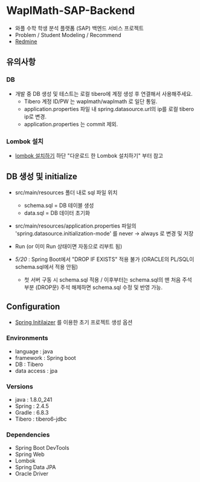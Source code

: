 # WaplMath-SAP-Backend
- 와플 수학 학생 분석 플랫폼 (SAP) 백엔드 서비스 프로젝트
- Problem / Student Modeling / Recommend
- [Redmine](http://192.168.154.140:3001/projects/waplmath_sap/)

## 유의사항
### DB
- 개발 중 DB 생성 및 테스트는 로컬 tibero에 계정 생성 후 연결해서 사용해주세요.
  + Tibero 계정 ID/PW 는 waplmath/waplmath 로 일단 통일.
  + application.properties 파일 내 spring.datasource.url의 ip를 로컬 tibero ip로 변경.
  + application.properties 는 commit 제외.
  
### Lombok 설치
- [lombok 설치하기](https://the-dev.tistory.com/27) 하단 "다운로드 한 Lombok 설치하기" 부터 참고

## DB 생성 및 initialize
- src/main/resources 폴더 내로 sql 파일 위치
  + schema.sql = DB 테이블 생성
  + data.sql = DB 데이터 초기화

- src/main/resources/application.properties 파일의 'spring.datasource.initialization-mode' 를 never -> always 로 변경 및 저장
- Run (or 이미 Run 상태이면 자동으로 리부트 됨)

- *5/20* : Spring Boot에서 "DROP IF EXISTS" 적용 불가 (ORACLE의 PL/SQL이 schema.sql에서 적용 안됨)
  + 첫 서버 구동 시 schema.sql 적용 / 이후부터는 schema.sql의 맨 처음 주석 부분 (DROP문) 주석 해제하면 schema.sql 수정 및 반영 가능.
  
## Configuration
- [Spring Initilaizer](https://start.spring.io/) 를 이용한 초기 프로젝트 생성 옵션

### Environments
- language : java
- framework : Spring boot
- DB : Tibero
- data access : jpa

### Versions
- java : 1.8.0_241
- Spring : 2.4.5
- Gradle : 6.8.3
- Tibero : tibero6-jdbc

### Dependencies
- Spring Boot DevTools
- Spring Web
- Lombok
- Spring Data JPA
- Oracle Driver

